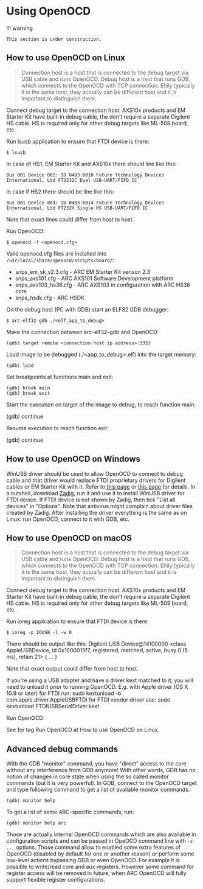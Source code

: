 # Using OpenOCD

!!! warning

    This section is under construction.

## How to use OpenOCD on Linux

> Connection host is a host that is connected to the debug target via USB cable
> and runs OpenOCD. Debug host is a hsot that runs GDB, which connects to the
> OpenOCD with TCP connection. Ehily typically it is the same host, they
> actually can be different host and it is important to distinguish them.

Connect debug target to the connection host. AXS10x products and EM Starter Kit
have built-in debug cable, the don't require a separate Digilent HS cable. HS
is required only for other debug targets like ML-509 board, etc.

Run lsusb application to ensure that FTDI device is there:

    $ lsusb

In case of HS1, EM Starter Kit and AXS10x there should line like this:

    Bus 001 Device 002: ID 0403:6010 Future Technology Devices International, Ltd FT2232C Dual USB-UART/FIFO IC

In case if HS2 there should be line like this:

    Bus 001 Device 003: ID 0403:6014 Future Technology Devices International, Ltd FT232H Single HS USB-UART/FIFO IC

Note that exact lines could differ from host to host.

Run OpenOCD:

    $ openocd -f <openocd.cfg>

Valid openocd.cfg files are installed into
`/usr/local/share/openocd/scripts/board/`:

* snps_em_sk_v2.3.cfg - ARC EM Starter Kit verison 2.3
* snps_axs101.cfg - ARC AXS101 Software Development platform
* snps_axs103_hs36.cfg - ARC AXS103 in configuration with ARC HS36 core
* snps_hsdk.cfg - ARC HSDK

On the debug host (PC with GDB) start an ELF32 GDB debugger:

    $ arc-elf32-gdb ./<elf_app_to_debug>

Make the connection between arc-elf32-gdb and OpenOCD:

    (gdb) target remote <connection host ip address>:3333

Load image to be debugged (./<app_to_debug>.elf) into the target memory:

    (gdb) load

Set breakpoints at functions main and exit:

    (gdb) break main
    (gdb) break exit

Start the execution on target of the image to debug, to reach function main:

  (gdb) continue

Resume execution to reach function exit:

  (gdb) continue

## How to use OpenOCD on Windows

WinUSB driver should be used to allow OpenOCD to connect to debug cable and
that driver would replace FTDI proprietary drivers for Digilent cables or EM
Starter Kit with it.  Refer to [this
page](https://github.com/libusb/libusb/wiki/Windows#How_to_use_libusb_on_Windows)
or [this
page](https://github.com/foss-for-synopsys-dwc-arc-processors/arc_gnu_eclipse/wiki/How-to-Use-OpenOCD-on-Windows)
for details. In a nutshell, download [Zadig](http://zadig.akeo.ie/), run it and
use it to install WinUSB driver for FTDI device. If FTDI device is not shown by
Zadig, then tick "List all devices" in "Options". Note that antivirus might
complain about driver files created by Zadig. After installing the driver
everything is the same as on Linux: run OpenOCD, connect to it with GDB, etc.


## How to use OpenOCD on macOS

> Connection host is a host that is connected to the debug target via USB cable
> and runs OpenOCD. Debug host is a hsot that runs GDB, which connects to the
> OpenOCD with TCP connection. Ehily typically it is the same host, they
> actually can be different host and it is important to distinguish them.

Connect debug target to the connection host. AXS10x products and EM Starter Kit
have built-in debug cable, the don't require a separate Digilent HS cable. HS
is required only for other debug targets like ML-509 board, etc.

Run ioreg application to ensure that FTDI device is there:

    $ ioreg -p IOUSB -l -w 0

There should be output like this:
    Digilent USB Device@14100000  <class AppleUSBDevice, id 0x1000015f7, registered, matched, active, busy 0 (5 ms), retain 21>
    {
      ...
    }

Note that exact output could differ from host to host.

If you're using a USB adapter and have a driver kext matched to it,
you will need to unload it prior to running OpenOCD. E.g. with Apple
driver (OS X 10.9 or later) for FTDI run:
  sudo kextunload -b com.apple.driver.AppleUSBFTDI
for FTDI vendor driver use:
  sudo kextunload FTDIUSBSerialDriver.kext

Run OpenOCD:

See for tag Run OpenOCD at How to use OpenOCD on Linux.


## Advanced debug commands

With the GDB "monitor" command, you have "direct" access to the core without
any interference from GDB anymore! With other words, GDB has no notion of
changes in core state when using the so called  monitor commands (but it is
very powerful). In GDB, connect to the OpenOCD target and type following
command to get a list of available monitor commands:

    (gdb) monitor help

To get a list of some ARC-specific commands, run:

    (gdb) monitor help arc

Those are actually internal OpenOCD commands which are also available in
configuration scripts and can be passed in OpeOCD command line with `-c ...`
options. Those command allow to enabled some extra features of OpenOCD
(disabled by default for one or another reason) or perform some low-level
actions bypassing GDB or even OpenOCD. For example it is possible to write/read
core and aux registers. However some command for register access will be
removed in future, when ARC OpenOCD will fully support flexible register
configurations.
